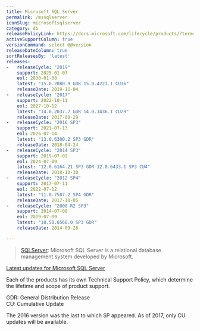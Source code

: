 ```yaml
---
title: Microsoft SQL Server
permalink: /mssqlserver
iconSlug: microsoftsqlserver
category: db
releasePolicyLink: https://docs.microsoft.com/lifecycle/products/?terms=SQL%20Server
activeSupportColumn: true
versionCommand: select @@version
releaseDateColumn: true
sortReleasesBy: 'latest'
releases:
-   releaseCycle: "2019"
    support: 2025-01-07
    eol: 2030-01-08
    latest: "15.0.2080.9 GDR 15.0.4223.1 CU16"
    releaseDate: 2019-11-04
-   releaseCycle: "2017"
    support: 2022-10-11
    eol: 2027-10-12
    latest: "14.0.2037.2 GDR 14.0.3436.1 CU29"
    releaseDate: 2017-09-29
-   releaseCycle: "2016 SP3"
    support: 2021-07-13
    eol: 2026-07-14
    latest: "13.0.6300.2 SP3 GDR"
    releaseDate: 2018-04-24
-   releaseCycle: "2014 SP3"
    support: 2019-07-09
    eol: 2024-07-09
    latest: "12.0.6164.21 SP3 GDR 12.0.6433.1 SP3 CU4"
    releaseDate: 2018-10-30
-   releaseCycle: "2012 SP4"
    support: 2017-07-11
    eol: 2022-07-12
    latest: "11.0.7507.2 SP4 GDR"
    releaseDate: 2017-10-05
-   releaseCycle: "2008 R2 SP3"
    support: 2014-07-08
    eol: 2019-07-09
    latest: "10.50.6560.0 SP3 GDR"
    releaseDate: 2014-09-26

---
```


>[SQLServer](https://www.microsoft.com/sql-server/): Microsoft SQL Server is a relational database management system developed by Microsoft.

[Latest updates for Microsoft SQL Server](https://docs.microsoft.com/sql/database-engine/install-windows/latest-updates-for-microsoft-sql-server)

Each of the products has its own Technical Support Policy, which determine the lifetime and scope of product support.

GDR: General Distribution Release  
CU: Cumulative Update

The 2016 version was the last to which SP appeared. As of 2017, only CU updates will be available.
